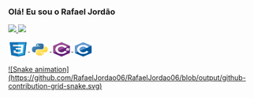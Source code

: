 ### Olá! Eu sou o Rafael Jordão
 <div>
  <a href="https://github.com/RafaelJordao06">
  <img height="180em" src="https://github-readme-stats.vercel.app/api?username=RafaelJordao06&show_icons=true&theme=dracula&include_all_commits=true&count_private=true"/>
  <img height="180em" src="https://github-readme-stats.vercel.app/api/top-langs/?username=RafaelJordao06&layout=compact&langs_count=16&theme=dracula"/>
<div>
<div style="display: inline_block"><br
  <img align="center" alt="Rafa-HTML" height="30" width="40" src="https://raw.githubusercontent.com/devicons/devicon/master/icons/html5/html5-original.svg">
  <img align="center" alt="Rafa-CSS" height="30" width="40" src="https://raw.githubusercontent.com/devicons/devicon/master/icons/css3/css3-original.svg">
  <img align="center" alt="Rafa-Python" height="30" width="40" src="https://raw.githubusercontent.com/devicons/devicon/master/icons/python/python-original.svg">
  <img align="center" alt="Rafa-Csharp" height="30" width="40" src="https://raw.githubusercontent.com/devicons/devicon/master/icons/csharp/csharp-original.svg">
  <img align="center" alt="Rafa-C" height="30" width="40" src="https://raw.githubusercontent.com/devicons/devicon/master/icons/c/c-original.svg">
</div>
 <br>
 ![Snake animation] (https://github.com/RafaelJordao06/RafaelJordao06/blob/output/github-contribution-grid-snake.svg)
